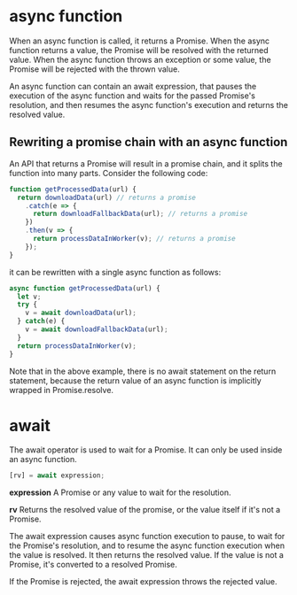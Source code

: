# async function

When an async function is called, it returns a Promise. When the async function returns a value, the Promise will be resolved with the returned value.  When the async function throws an exception or some value, the Promise will be rejected with the thrown value.

An async function can contain an await expression, that pauses the execution of the async function and waits for the passed Promise's resolution, and then resumes the async function's execution and returns the resolved value.

## Rewriting a promise chain with an async function

An API that returns a Promise will result in a promise chain, and it splits the function into many parts. Consider the following code:
```js
function getProcessedData(url) {
  return downloadData(url) // returns a promise
    .catch(e => {
      return downloadFallbackData(url); // returns a promise
    })
    .then(v => {
      return processDataInWorker(v); // returns a promise
    });
}
```
it can be rewritten with a single async function as follows:
```js
async function getProcessedData(url) {
  let v;
  try {
    v = await downloadData(url); 
  } catch(e) {
    v = await downloadFallbackData(url);
  }
  return processDataInWorker(v);
}
```
Note that in the above example, there is no await statement on the return statement, because the return value of an async function is implicitly wrapped in Promise.resolve.


# await

The await operator is used to wait for a Promise. It can only be used inside an async function.
```js
[rv] = await expression;
```

**expression**
A Promise or any value to wait for the resolution.

**rv**
Returns the resolved value of the promise, or the value itself if it's not a Promise.

The await expression causes async function execution to pause, to wait for the Promise's resolution, and to resume the async function execution when the value is resolved. It then returns the resolved value. If the value is not a Promise, it's converted to a resolved Promise.

If the Promise is rejected, the await expression throws the rejected value.